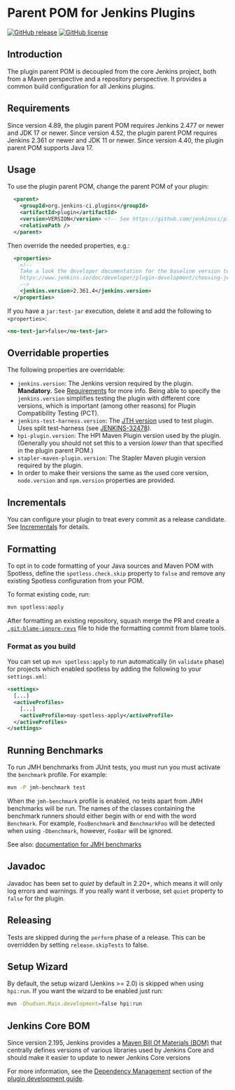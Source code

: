 # Parent POM for Jenkins Plugins

[![GitHub release](https://img.shields.io/github/release/jenkinsci/plugin-pom.svg?label=changelog)](https://github.com/jenkinsci/plugin-pom/releases/latest)
[![GitHub license](https://img.shields.io/github/license/jenkinsci/plugin-pom)](https://github.com/jenkinsci/plugin-pom/blob/master/LICENSE)

## Introduction

The plugin parent POM is decoupled from the core Jenkins project, both from a Maven perspective and a repository perspective.
It provides a common build configuration for all Jenkins plugins.

## Requirements

Since version 4.89, the plugin parent POM requires Jenkins 2.477 or newer and JDK 17 or newer.
Since version 4.52, the plugin parent POM requires Jenkins 2.361 or newer and JDK 11 or newer.
Since version 4.40, the plugin parent POM supports Java 17.

## Usage

To use the plugin parent POM, change the parent POM of your plugin:

```xml
  <parent>
    <groupId>org.jenkins-ci.plugins</groupId>
    <artifactId>plugin</artifactId>
    <version>VERSION</version> <!-- See https://github.com/jenkinsci/plugin-pom/releases for available versions-->
    <relativePath />
  </parent>
```

Then override the needed properties, e.g.:

```xml
  <properties>
    <!--
    Take a look the developer documentation for the baseline version to use
    https://www.jenkins.io/doc/developer/plugin-development/choosing-jenkins-baseline/#currently-recommended-versions
    -->
    <jenkins.version>2.361.4</jenkins.version>
  </properties>
```

If you have a `jar:test-jar` execution, delete it and add the following to `<properties>`:

```xml
<no-test-jar>false</no-test-jar>
```

## Overridable properties

The following properties are overridable:

* `jenkins.version`: The Jenkins version required by the plugin. **Mandatory.** See [Requirements](#requirements) for more info. Being able to specify the `jenkins.version` simplifies testing the plugin with different core versions, which is important (among other reasons) for Plugin Compatibility Testing (PCT).
* `jenkins-test-harness.version`: The [JTH version](https://github.com/jenkinsci/jenkins-test-harness/releases) used to test plugin. Uses split test-harness (see [JENKINS-32478](https://issues.jenkins-ci.org/browse/JENKINS-32478)).
* `hpi-plugin.version`: The HPI Maven Plugin version used by the plugin. (Generally you should not set this to a version _lower_ than that specified in the plugin parent POM.)
* `stapler-maven-plugin.version`: The Stapler Maven plugin version required by the plugin.
* In order to make their versions the same as the used core version, `node.version` and `npm.version` properties are provided.

## Incrementals

You can configure your plugin to treat every commit as a release candidate.
See [Incrementals](https://github.com/jenkinsci/incrementals-tools) for details.

## Formatting

To opt in to code formatting of your Java sources and Maven POM with Spotless,
define the `spotless.check.skip` property to `false` and remove any existing
Spotless configuration from your POM.

To format existing code, run:

```bash
mvn spotless:apply
```

After formatting an existing repository, squash merge the PR and create a
[`.git-blame-ignore-revs`](https://docs.github.com/en/repositories/working-with-files/using-files/viewing-a-file#ignore-commits-in-the-blame-view)
file to hide the formatting commit from blame tools.

### Format as you build

You can set up `mvn spotless:apply` to run automatically (in `validate` phase) for projects which enabled spotless by adding the following to your `settings.xml`:

```xml
<settings>
  [...]
  <activeProfiles>
    [...]
    <activeProfile>may-spotless-apply</activeProfile>
  </activeProfiles>
</settings>
```

## Running Benchmarks

To run JMH benchmarks from JUnit tests, you must run you must activate the `benchmark`
profile. For example:
```bash
mvn -P jmh-benchmark test
```
When the `jmh-benchmark` profile is enabled, no tests apart from JMH benchmarks will be run.
The names of the classes containing the benchmark runners should either begin with or
end with the word `Benchmark`. For example, `FooBenchmark` and `BenchmarkFoo` will
be detected when using `-Dbenchmark`, however, `FooBar` will be ignored.

See also: [documentation for JMH benchmarks](https://github.com/jenkinsci/jenkins-test-harness/blob/master/docs/jmh-benchmarks.adoc)

## Javadoc

Javadoc has been set to _quiet_ by default in 2.20+, which means it will only log errors and warnings.
If you really want it verbose, set `quiet` property to `false` for the plugin.

## Releasing

Tests are skipped during the `perform` phase of a release. This can be overridden by setting `release.skipTests` to false.

## Setup Wizard

By default, the setup wizard (Jenkins >= 2.0) is skipped when using `hpi:run`. If you want the wizard to be enabled just run:

```bash
mvn -Dhudson.Main.development=false hpi:run
```

## Jenkins Core BOM

Since version 2.195, Jenkins provides a [Maven Bill Of Materials (BOM)](https://maven.apache.org/guides/introduction/introduction-to-dependency-mechanism.html#Importing_Dependencies)
that centrally defines versions of various libraries used by Jenkins Core and should make it easier to update to newer Jenkins Core versions

For more information, see the [Dependency Management](https://jenkins.io/doc/developer/plugin-development/dependency-management/) section of the
[plugin development guide](https://jenkins.io/doc/developer/plugin-development/).
